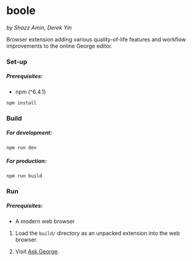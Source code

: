 boole
=====

*by Shazz Amin, Derek Yin*

Browser extension adding various quality-of-life features and workflow improvements to the online George editor.


### Set-up
##### Prerequisites:
* npm (^6.4.1)

`npm install`


### Build

##### For development:

`npm run dev`

##### For production:

`npm run build`


### Run
##### Prerequisites:
* A modern web browser

1. Load the `build/` directory as an unpacked extension into the web browser.

2. Visit [Ask George](https://www.student.cs.uwaterloo.ca/~se212/george/ask-george/).

